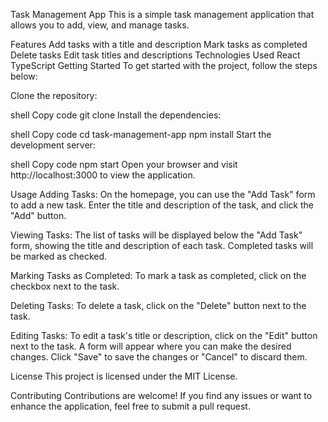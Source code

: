 Task Management App
This is a simple task management application that allows you to add, view, and manage tasks.

Features
Add tasks with a title and description
Mark tasks as completed
Delete tasks
Edit task titles and descriptions
Technologies Used
React
TypeScript
Getting Started
To get started with the project, follow the steps below:

Clone the repository:

shell
Copy code
git clone <repository-url>
Install the dependencies:

shell
Copy code
cd task-management-app
npm install
Start the development server:

shell
Copy code
npm start
Open your browser and visit http://localhost:3000 to view the application.

Usage
Adding Tasks: On the homepage, you can use the "Add Task" form to add a new task. Enter the title and description of the task, and click the "Add" button.

Viewing Tasks: The list of tasks will be displayed below the "Add Task" form, showing the title and description of each task. Completed tasks will be marked as checked.

Marking Tasks as Completed: To mark a task as completed, click on the checkbox next to the task.

Deleting Tasks: To delete a task, click on the "Delete" button next to the task.

Editing Tasks: To edit a task's title or description, click on the "Edit" button next to the task. A form will appear where you can make the desired changes. Click "Save" to save the changes or "Cancel" to discard them.

License
This project is licensed under the MIT License.

Contributing
Contributions are welcome! If you find any issues or want to enhance the application, feel free to submit a pull request.